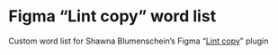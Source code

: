# Figma “Lint copy” word list

Custom word list for Shawna Blumenschein’s Figma “[Lint copy][1]” plugin

[1]: https://www.figma.com/community/plugin/1418279629517125820/lint-copy
